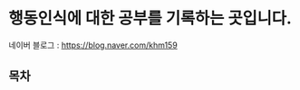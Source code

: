 행동인식에 대한 공부를 기록하는 곳입니다.
========================================
네이버 블로그 : https://blog.naver.com/khm159


목차
------

